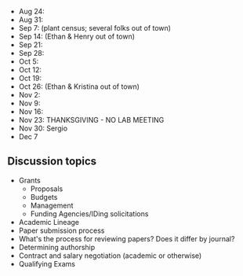 * Aug 24:
* Aug 31:
* Sep 7: (plant census; several folks out of town)
* Sep 14: (Ethan & Henry out of town)
* Sep 21:
* Sep 28:
* Oct 5:
* Oct 12:
* Oct 19:
* Oct 26: (Ethan & Kristina out of town)
* Nov 2:
* Nov 9:
* Nov 16:
* Nov 23: THANKSGIVING - NO LAB MEETING
* Nov 30: Sergio
* Dec 7

## Discussion topics

* Grants
    * Proposals
    * Budgets
    * Management
    * Funding Agencies/IDing solicitations
* Academic Lineage
* Paper submission process
* What's the process for reviewing papers? Does it differ by journal?
* Determining authorship
* Contract and salary negotiation (academic or otherwise)
* Qualifying Exams